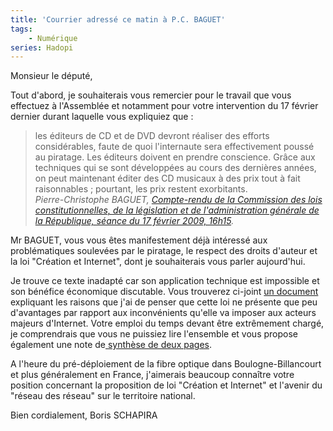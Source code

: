 ```yaml
---
title: 'Courrier adressé ce matin à P.C. BAGUET'
tags:
    - Numérique
series: Hadopi
---
```


Monsieur le député,

Tout d'abord, je souhaiterais vous remercier pour le travail que vous effectuez
à l'Assemblée et notamment pour votre intervention du 17 février dernier durant
laquelle vous expliquiez que&nbsp;:

> les éditeurs de CD et de DVD devront réaliser des efforts considérables, faute
> de quoi l'internaute sera effectivement poussé au piratage. Les éditeurs
> doivent en prendre conscience. Grâce aux techniques qui se sont développées au
> cours des dernières années, on peut maintenant éditer des CD musicaux à des
> prix tout à fait raisonnables ; pourtant, les prix restent exorbitants.  
> <cite>Pierre-Christophe BAGUET,
> [Compte-rendu de la Commission des lois constitutionnelles, de la législation et de l'administration générale de la République, séance du 17 février 2009, 16h15](http://www.assemblee-nationale.fr/13/pdf/cr-cloi/08-09/c0809027.pdf).

Mr BAGUET, vous vous êtes manifestement déjà intéressé aux problématiques
soulevées par le piratage, le respect des droits d'auteur et la loi "Création et
Internet", dont je souhaiterais vous parler aujourd'hui.

Je trouve ce texte inadapté car son application technique est impossible et son
bénéfice économique discutable. Vous trouverez ci-joint
[un document](http://www.laquadrature.net/files/LaQuadratureduNet-Riposte-Graduee_reponse-inefficace-inapplicable-dangereuse-a-un-faux-probleme.pdf)
expliquant les raisons que j'ai de penser que cette loi ne présente que peu
d'avantages par rapport aux inconvénients qu'elle va imposer aux acteurs majeurs
d'Internet. Votre emploi du temps devant être extrêmement chargé, je
comprendrais que vous ne puissiez lire l'ensemble et vous propose également une
note
de[ synthèse de deux pages](http://www.laquadrature.net/files/LaQuadratureduNet-20090207_Riposte-Graduee_inefficace-inapplicable-dangereuse_2pages.pdf).

A l'heure du pré-déploiement de la fibre optique dans Boulogne-Billancourt et
plus généralement en France, j'aimerais beaucoup connaître votre position
concernant la proposition de loi "Création et Internet" et l'avenir du "réseau
des réseau" sur le territoire national.

Bien cordialement, Boris SCHAPIRA
